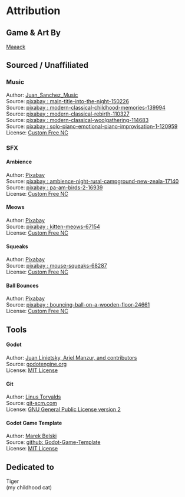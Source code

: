 # Attribution
## Game & Art By
[Maaack](https://maaack.itch.io/)  

## Sourced / Unaffiliated
### Music
Author: [Juan_Sanchez_Music](https://pixabay.com/users/juan_sanchez_music-8771929/)  
Source: [pixabay : main-title-into-the-night-150226](https://pixabay.com/music/main-title-into-the-night-150226/)  
Source: [pixabay : modern-classical-childhood-memories-139994](https://pixabay.com/music/modern-classical-childhood-memories-139994/)  
Source: [pixabay : modern-classical-rebirth-110327](https://pixabay.com/music/modern-classical-rebirth-110327/)  
Source: [pixabay : modern-classical-woolgathering-114683](https://pixabay.com/music/modern-classical-woolgathering-114683/)  
Source: [pixabay : solo-piano-emotional-piano-improvisation-1-120959](https://pixabay.com/music/solo-piano-emotional-piano-improvisation-1-120959/)  
License: [Custom Free NC](https://pixabay.com/service/license-summary/)  


### SFX
#### Ambience
Author: [Pixabay](https://pixabay.com/users/pixabay-1/)  
Source: [pixabay : ambience-night-rural-campground-new-zeala-17140](https://pixabay.com/sound-effects/ambience-night-rural-campground-new-zeala-17140/)  
Source: [pixabay : pa-am-birds-2-16939](https://pixabay.com/sound-effects/pa-am-birds-2-16939/)  
License: [Custom Free NC](https://pixabay.com/service/license-summary/)  

#### Meows
Author: [Pixabay](https://pixabay.com/users/pixabay-1/)  
Source: [pixabay : kitten-meows-67154](https://pixabay.com/sound-effects/kitten-meows-67154/)  
License: [Custom Free NC](https://pixabay.com/service/license-summary/)  

#### Squeaks
Author: [Pixabay](https://pixabay.com/users/pixabay-1/)  
Source: [pixabay : mouse-squeaks-68287](https://pixabay.com/sound-effects/mouse-squeaks-68287/)  
License: [Custom Free NC](https://pixabay.com/service/license-summary/)  

#### Ball Bounces
Author: [Pixabay](https://pixabay.com/users/pixabay-1/)  
Source: [pixabay : bouncing-ball-on-a-wooden-floor-24661](https://pixabay.com/sound-effects/bouncing-ball-on-a-wooden-floor-24661/)  
License: [Custom Free NC](https://pixabay.com/service/license-summary/)  

## Tools
#### Godot
Author: [Juan Linietsky, Ariel Manzur, and contributors](https://godotengine.org/contact)  
Source: [godotengine.org](https://godotengine.org/)  
License: [MIT License](https://github.com/godotengine/godot/blob/master/LICENSE.txt) 

#### Git
Author: [Linus Torvalds](https://github.com/torvalds)  
Source: [git-scm.com](https://git-scm.com/downloads)  
License: [GNU General Public License version 2](https://opensource.org/licenses/GPL-2.0)

#### Godot Game Template
Author: [Marek Belski](https://github.com/Maaack)  
Source: [github: Godot-Game-Template](https://github.com/Maaack/Godot-Game-Template)  
License: [MIT License](LICENSE.txt)  






## Dedicated to
Tiger  
(my childhood cat)